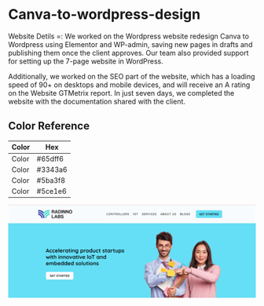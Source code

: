 
# Canva-to-wordpress-design
Website Detils =:
We worked on the Wordpress website redesign Canva to Wordpress using Elementor and WP-admin, saving new pages in drafts and publishing them once the client approves. Our team also provided support for setting up the 7-page website in WordPress.

Additionally, we worked on the SEO part of the website, which has a loading speed of 90+ on desktops and mobile devices, and will receive an A rating on the Website GTMetrix report. In just seven days, we completed the website with the documentation shared with the client.

## Color Reference

| Color             | Hex                                                                |
| ----------------- | ------------------------------------------------------------------ |
| Color | #65dff6 |
| Color | #3343a6 |
| Color | #5ba3f8  |
| Color | #5ce1e6  |


![Radinnolabs](https://raw.githubusercontent.com/ravi0898/canva-to-wordpress-design/main/radinno-labs.png?token=GHSAT0AAAAAABYGHSZDVA2F2WRKHHHYER4IYYOAROA)

